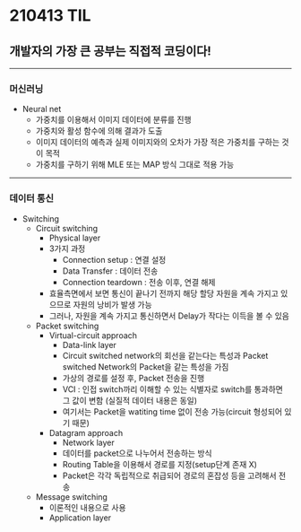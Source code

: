 # 210413 TIL
## 개발자의 가장 큰 공부는 직접적 코딩이다!
---------------
### 머신러닝
  * Neural net
      * 가중치를 이용해서 이미지 데이터에 분류를 진행
      * 가중치와 활성 함수에 의해 결과가 도출
      * 이미지 데이터의 예측과 실제 이미지와의 오차가 가장 적은 가중치를 구하는 것이 목적
      * 가중치를 구하기 위해 MLE 또는 MAP 방식 그대로 적용 가능
----------------
### 데이터 통신
  * Switching
    * Circuit switching
      * Physical layer
      * 3가지 과정
        * Connection setup : 연결 설정
        * Data Transfer : 데이터 전송
        * Connection teardown : 전송 이후, 연결 해제
      * 효율측면에서 보면 통신이 끝나기 전까지 해당 할당 자원을 계속 가지고 있으므로 자원의 낭비가 발생 가능
      * 그러나, 자원을 계속 가지고 통신하면서 Delay가 작다는 이득을 볼 수 있음
    * Packet switching
      * Virtual-circuit approach
        * Data-link layer
        * Circuit switched network의 회선을 같는다는 특성과 Packet switched Network의 Packet을 같는 특성을 가짐
        * 가상의 경로를 설정 후, Packet 전송을 진행
        * VCI : 인접 switch까리 이해할 수 있는 식별자로 switch를 통과하면 그 값이 변함 (실질적 데이터 내용은 동일)
        * 여기서는 Packet을 watiting time 없이 전송 가능(circuit 형성되어 있기 때문)
      * Datagram approach
        * Network layer
        * 데이터를 packet으로 나누어서 전송하는 방식
        * Routing Table을 이용해서 경로를 지정(setup단계 존재 X)
        * Packet은 각각 독립적으로 취급되어 경로의 혼잡성 등을 고려해서 전송
    * Message switching
      * 이론적인 내용으로 사용
      * Application layer
